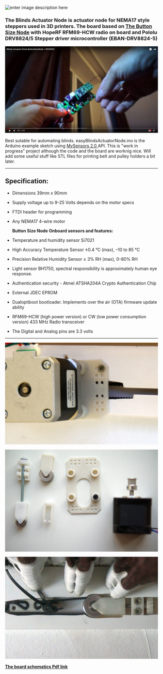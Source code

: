 

![enter image description here](https://github.com/EasySensors/BlindsActuatorNode/blob/master/photos/easyBlindsActuatorNode.png?raw=true)


### The Blinds Actuator Node is actuator node for NEMA17 style steppers used in 3D printers. The board based on [The Button Size Node](https://github.com/EasySensors/ButtonSizeNode) with HopeRF RFM69-HCW radio on board and Pololu DRV8824/5 Stepper driver microcontroller (EBAN-DRV8824-5)
 


[![Blinds Actuator Driver ButtonSizeNode + DRV8825](https://github.com/EasySensors/BlindsActuatorNode/blob/master/photos/youTube.jpg?raw=true)](https://youtu.be/Nq-V5lzM5DM)

  Best sutable for automating blinds. easyBlindsActuatorNode.ino  is the Arduino example sketch using [MySensors 2.0 ](https://www.mysensors.org/) API.  This is "work in progress" project although the code and the board are worknig nice. Will add some useful stuff like STL files for printing belt and pulley holders a bit later. 

  
------------------------------------------------------------------------


## Specification: ##

 - Dimensions 39mm x 90mm
 - Supply voltage up to 9-25 Volts depends on the motor specs 
 - FTDI  header for programming
 - Any NEMA17 4-wire motor
  
   **Button Size Node Onboard sensors and features:**
 - Temperature and humidity sensor Si7021 
 - High Accuracy Temperature Sensor ±0.4 °C (max), –10 to 85 °C
 - Precision Relative Humidity Sensor ± 3% RH (max), 0–80% RH
 - Light sensor BH1750,  spectral responsibility is approximately human eye response.
 - Authentication security - Atmel ATSHA204A Crypto Authentication Chip
 - External JDEC EPROM
 - Dualoptiboot bootloader. Implements over the air (OTA) firmware update ability
 - RFM69-HCW (high power version) or CW (low power consumption version) 433 MHz Radio transceiver
 - The Digital and Analog pins are 3.3 volts




------------------------------------------------------


![enter image description here](https://github.com/EasySensors/BlindsActuatorNode/blob/master/photos/setMotor.JPG?raw=true)

![enter image description here](https://github.com/EasySensors/BlindsActuatorNode/blob/master/photos/set1.JPG?raw=true)

![enter image description here](https://github.com/EasySensors/BlindsActuatorNode/blob/master/photos/setPulley.JPG?raw=true)

[**The board schematics Pdf link**](https://github.com/EasySensors/BlindsActuatorNode/blob/master/KiCad/blindsActuator.pdf)



